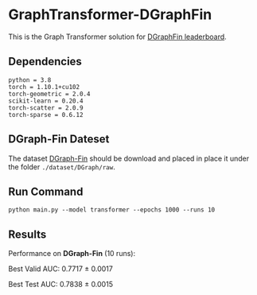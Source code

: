 # GraphTransformer-DGraphFin
This is the Graph Transformer solution for [DGraphFin leaderboard](https://dgraph.xinye.com/leaderboards/dgraphfin).

## Dependencies
```{bash}
python = 3.8
torch = 1.10.1+cu102
torch-geometric = 2.0.4
scikit-learn = 0.20.4
torch-scatter = 2.0.9
torch-sparse = 0.6.12
```

## DGraph-Fin Dateset
The dataset [DGraph-Fin](https://dgraph.xinye.com/dataset) should be download and placed in place it under the folder `./dataset/DGraph/raw`.

## Run Command
```{bash}
python main.py --model transformer --epochs 1000 --runs 10
```

## Results
Performance on **DGraph-Fin** (10 runs):

Best Valid AUC: 0.7717 ± 0.0017

Best Test AUC: 0.7838 ± 0.0015
